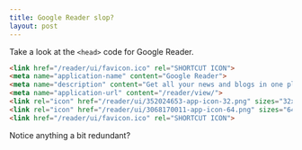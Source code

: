 ```yaml
---
title: Google Reader slop?
layout: post
---
```

Take a look at the `<head>` code for Google Reader.

```html
<link href="/reader/ui/favicon.ico" rel="SHORTCUT ICON">
<meta name="application-name" content="Google Reader">
<meta name="description" content="Get all your news and blogs in one place with Google Reader">
<meta name="application-url" content="/reader/view/">
<link rel="icon" href="/reader/ui/352024653-app-icon-32.png" sizes="32x32">
<link rel="icon" href="/reader/ui/3068170011-app-icon-64.png" sizes="64x64">
<link href="/reader/ui/favicon.ico" rel="SHORTCUT ICON">
```

Notice anything a bit redundant?
